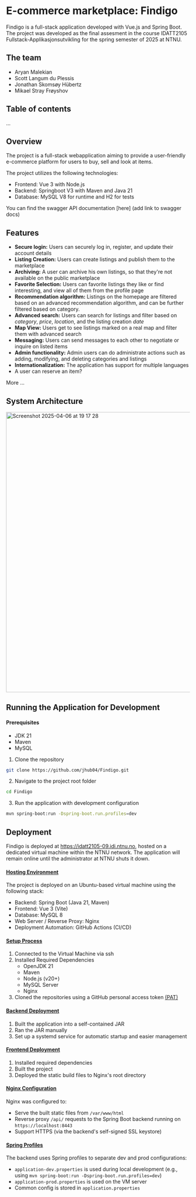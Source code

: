 # E-commerce marketplace: Findigo
Findigo is a full-stack application developed with Vue.js and Spring Boot. 
The project was developed as the final assesment in the course IDATT2105 Fullstack-Applikasjonsutvikling
for the spring semester of 2025 at NTNU.

## The team
- Aryan Malekian
- Scott Langum du Plessis
- Jonathan Skomsøy Hübertz
- Mikael Stray Frøyshov

## Table of contents
...

## Overview
The project is a full-stack webapplication aiming to provide a user-friendly
e-commerce platform for users to buy, sell and look at items.

The project utilizes the following technologies:
- Frontend: Vue 3 with Node.js
- Backend: Springboot V3 with Maven and Java 21
- Database: MySQL V8 for runtime and H2 for tests

You can find the swagger API documentation [here] (add link to swagger docs)

## Features
- **Secure login:** Users can securely log in, register, and update their account details
- **Listing Creation:** Users can create listings and publish them to the marketplace
- **Archiving:** A user can archive his own listings, so that they're not available on the public marketplace
- **Favorite Selection:** Users can favorite listings they like or find interesting, and view all of them from the profile page 
- **Recommendation algorithm:** Listings on the homepage are filtered based on an advanced recommendation algorithm, and can be further filtered based on category.
- **Advanced search:** Users can search for listings and filter based on *category*, *price*, *location*, and the listing creation *date*
- **Map View:** Users get to see listings marked on a real map and filter them with advanced search
- **Messaging:** Users can send messages to each other to negotiate or inquire on listed items
- **Admin functionality:** Admin users can do administrate actions such as adding, modifying, and deleting categories and listings
- **Internationalization:** The application has support for multiple languages
- A user can reserve an item?

More ...

## System Architecture
<img width="766" alt="Screenshot 2025-04-06 at 19 17 28" src="https://github.com/user-attachments/assets/65784c97-7c08-44ab-b9ed-95d9f4732622" />


## Running the Application for Development 
#### Prerequisites 
- JDK 21
- Maven 
- MySQL

1. Clone the repository
```bash
git clone https://github.com/jhub04/Findigo.git
```
2. Navigate to the project root folder
```bash
cd Findigo
```
3. Run the application with development configuration
```bash
mvn spring-boot:run -Dspring-boot.run.profiles=dev
```

## Deployment
Findigo is deployed at https://idatt2105-09.idi.ntnu.no, hosted on a dedicated virtual machine within the NTNU network. The application will remain online until the administrator at NTNU shuts it down.

#### <u>Hosting Environment</u>
The project is deployed on an Ubuntu-based virtual machine using the following stack:
- Backend: Spring Boot (Java 21, Maven)
- Frontend: Vue 3 (Vite)
- Database: MySQL 8
- Web Server / Reverse Proxy: Nginx
- Deployment Automation: GitHub Actions (CI/CD)

#### <u>Setup Process</u>
1. Connected to the Virtual Machine via ssh
2. Installed Required Dependencies
    - OpenJDK 21
    - Maven
    - Node.js (v20+)
    - MySQL Server
    - Nginx
3. Cloned the repositories using a GitHub personal access token [(PAT)](https://docs.github.com/en/authentication/keeping-your-account-and-data-secure/managing-your-personal-access-tokens)

#### <u>Backend Deployment</u>
1. Built the application into a self-contained JAR
2. Ran the JAR manually
3. Set up a systemd service for automatic startup and easier management

#### <u>Frontend Deployment</u>
1. Installed required dependencies
2. Built the project
3. Deployed the static build files to Nginx's root directory

#### <u>Nginx Configuration</u>
Nginx was configured to:
- Serve the built static files from `/var/www/html`
- Reverse proxy `/api/` requests to the Spring Boot backend running on `https://localhost:8443`
- Support HTTPS (via the backend's self-signed SSL keystore)

#### <u>Spring Profiles</u>
The backend uses Spring profiles to separate dev and prod configurations:

- `application-dev.properties` is used during local development (e.g., using `mvn spring-boot:run -Dspring-boot.run.profiles=dev`)
- `application-prod.properties` is used on the VM server
- Common config is stored in `application.properties`

